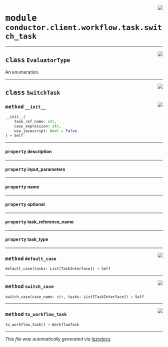 <!-- markdownlint-disable -->

<a href="../src/conductor/client/workflow/task/switch_task.py#L0"><img align="right" style="float:right;" src="https://img.shields.io/badge/-source-cccccc?style=flat-square"></a>

# <kbd>module</kbd> `conductor.client.workflow.task.switch_task`






---

<a href="../src/conductor/client/workflow/task/switch_task.py#L10"><img align="right" style="float:right;" src="https://img.shields.io/badge/-source-cccccc?style=flat-square"></a>

## <kbd>class</kbd> `EvaluatorType`
An enumeration. 





---

<a href="../src/conductor/client/workflow/task/switch_task.py#L15"><img align="right" style="float:right;" src="https://img.shields.io/badge/-source-cccccc?style=flat-square"></a>

## <kbd>class</kbd> `SwitchTask`




<a href="../src/conductor/client/workflow/task/switch_task.py#L16"><img align="right" style="float:right;" src="https://img.shields.io/badge/-source-cccccc?style=flat-square"></a>

### <kbd>method</kbd> `__init__`

```python
__init__(
    task_ref_name: str,
    case_expression: str,
    use_javascript: bool = False
) → Self
```






---

#### <kbd>property</kbd> description





---

#### <kbd>property</kbd> input_parameters





---

#### <kbd>property</kbd> name





---

#### <kbd>property</kbd> optional





---

#### <kbd>property</kbd> task_reference_name





---

#### <kbd>property</kbd> task_type







---

<a href="../src/conductor/client/workflow/task/switch_task.py#L29"><img align="right" style="float:right;" src="https://img.shields.io/badge/-source-cccccc?style=flat-square"></a>

### <kbd>method</kbd> `default_case`

```python
default_case(tasks: List[TaskInterface]) → Self
```





---

<a href="../src/conductor/client/workflow/task/switch_task.py#L25"><img align="right" style="float:right;" src="https://img.shields.io/badge/-source-cccccc?style=flat-square"></a>

### <kbd>method</kbd> `switch_case`

```python
switch_case(case_name: str, tasks: List[TaskInterface]) → Self
```





---

<a href="../src/conductor/client/workflow/task/switch_task.py#L33"><img align="right" style="float:right;" src="https://img.shields.io/badge/-source-cccccc?style=flat-square"></a>

### <kbd>method</kbd> `to_workflow_task`

```python
to_workflow_task() → WorkflowTask
```








---

_This file was automatically generated via [lazydocs](https://github.com/ml-tooling/lazydocs)._
